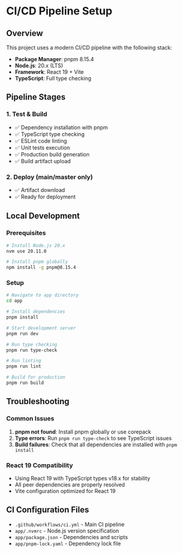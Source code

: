 # CI/CD Pipeline Setup

## Overview
This project uses a modern CI/CD pipeline with the following stack:
- **Package Manager**: pnpm 8.15.4
- **Node.js**: 20.x (LTS)
- **Framework**: React 19 + Vite
- **TypeScript**: Full type checking

## Pipeline Stages

### 1. Test & Build
- ✅ Dependency installation with pnpm
- ✅ TypeScript type checking
- ✅ ESLint code linting
- ✅ Unit tests execution
- ✅ Production build generation
- ✅ Build artifact upload

### 2. Deploy (main/master only)
- ✅ Artifact download
- ✅ Ready for deployment

## Local Development

### Prerequisites
```bash
# Install Node.js 20.x
nvm use 20.11.0

# Install pnpm globally
npm install -g pnpm@8.15.4
```

### Setup
```bash
# Navigate to app directory
cd app

# Install dependencies
pnpm install

# Start development server
pnpm run dev

# Run type checking
pnpm run type-check

# Run linting
pnpm run lint

# Build for production
pnpm run build
```

## Troubleshooting

### Common Issues
1. **pnpm not found**: Install pnpm globally or use corepack
2. **Type errors**: Run `pnpm run type-check` to see TypeScript issues
3. **Build failures**: Check that all dependencies are installed with `pnpm install`

### React 19 Compatibility
- Using React 19 with TypeScript types v18.x for stability
- All peer dependencies are properly resolved
- Vite configuration optimized for React 19

## CI Configuration Files
- `.github/workflows/ci.yml` - Main CI pipeline
- `app/.nvmrc` - Node.js version specification
- `app/package.json` - Dependencies and scripts
- `app/pnpm-lock.yaml` - Dependency lock file
